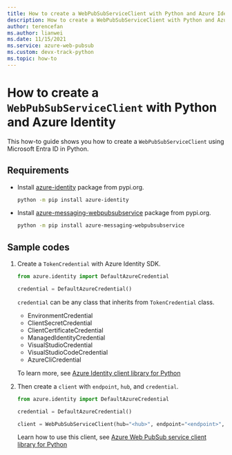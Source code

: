 ```yaml
---
title: How to create a WebPubSubServiceClient with Python and Azure Identity
description: How to create a WebPubSubServiceClient with Python and Azure Identity
author: terencefan
ms.author: lianwei
ms.date: 11/15/2021
ms.service: azure-web-pubsub
ms.custom: devx-track-python
ms.topic: how-to
---
```


# How to create a `WebPubSubServiceClient` with Python and Azure Identity

This how-to guide shows you how to create a `WebPubSubServiceClient` using Microsoft Entra ID in Python.

## Requirements

- Install [azure-identity](https://pypi.org/project/azure-identity/) package from pypi.org.

  ```bash
  python -m pip install azure-identity
  ```

- Install [azure-messaging-webpubsubservice](https://pypi.org/project/azure-messaging-webpubsubservice/) package from pypi.org.

  ```bash
  python -m pip install azure-messaging-webpubsubservice
  ```

## Sample codes

1. Create a `TokenCredential` with Azure Identity SDK.

   ```python
   from azure.identity import DefaultAzureCredential

   credential = DefaultAzureCredential()
   ```

   `credential` can be any class that inherits from `TokenCredential` class.

   - EnvironmentCredential
   - ClientSecretCredential
   - ClientCertificateCredential
   - ManagedIdentityCredential
   - VisualStudioCredential
   - VisualStudioCodeCredential
   - AzureCliCredential

   To learn more, see [Azure Identity client library for Python](/python/api/overview/azure/identity-readme)

2. Then create a `client` with `endpoint`, `hub`, and `credential`.

   ```python
   from azure.identity import DefaultAzureCredential

   credential = DefaultAzureCredential()

   client = WebPubSubServiceClient(hub="<hub>", endpoint="<endpoint>", credential=credential)
   ```

   Learn how to use this client, see [Azure Web PubSub service client library for Python](/python/api/overview/azure/messaging-webpubsubservice-readme)
